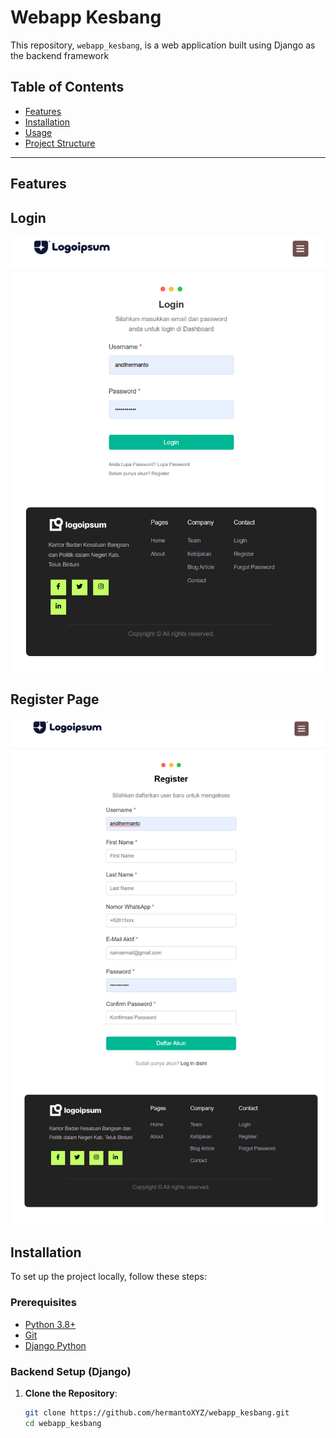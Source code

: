 # Webapp Kesbang

This repository, `webapp_kesbang`, is a web application built using Django as the backend framework

## Table of Contents
- [Features](#features)
- [Installation](#installation)
- [Usage](#usage)
- [Project Structure](#project-structure)
---

## Features
## Login 
![Kesbang](https://github.com/hermantoXYZ/webapp_kesbang/blob/main/gambar/127.0.0.1_8000_login_%20(1).png?raw=true)
## Register Page
![Kesbang](https://github.com/hermantoXYZ/webapp_kesbang/blob/main/gambar/127.0.0.1_8000_register_.png)




## Installation

To set up the project locally, follow these steps:

### Prerequisites

- [Python 3.8+](https://www.python.org/downloads/)
- [Git](https://git-scm.com/)
- [Django Python](https://django.com)

### Backend Setup (Django)

1. **Clone the Repository**:
   ```bash
   git clone https://github.com/hermantoXYZ/webapp_kesbang.git
   cd webapp_kesbang
